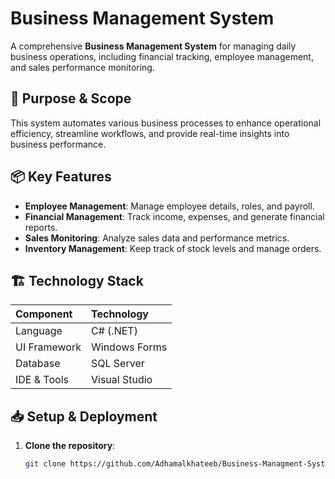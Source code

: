 # Business Management System

A comprehensive **Business Management System** for managing daily business operations, including financial tracking, employee management, and sales performance monitoring.

## 🎯 Purpose & Scope

This system automates various business processes to enhance operational efficiency, streamline workflows, and provide real-time insights into business performance.

## 📦 Key Features

- **Employee Management**: Manage employee details, roles, and payroll.
- **Financial Management**: Track income, expenses, and generate financial reports.
- **Sales Monitoring**: Analyze sales data and performance metrics.
- **Inventory Management**: Keep track of stock levels and manage orders.

## 🏗️ Technology Stack

| Component         | Technology        |
|:------------------|:-------------------|
| Language          | C# (.NET)          |
| UI Framework      | Windows Forms      |
| Database          | SQL Server         |
| IDE & Tools       | Visual Studio      |

## 📥 Setup & Deployment

1. **Clone the repository**:
   ```bash
   git clone https://github.com/Adhamalkhateeb/Business-Managment-System.git
